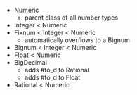 - Numeric
    - parent class of all number types
- Integer < Numeric
- Fixnum < Integer < Numeric
    - automatically overflows to a Bignum
- Bignum < Integer < Numeric
- Float < Numeric
- BigDecimal
    - adds #to_d to Rational
    - adds #to_d to Float
- Rational < Numeric
